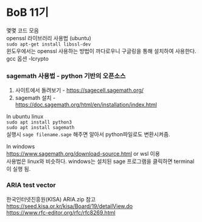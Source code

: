 # BoB 11기

몇몇 코드 모음   
openssl 라이브러리 사용법 (ubuntu)   
`sudo apt-get install libssl-dev`   
윈도우에서는 openssl 사용하는 방법이 까다로우니 구글링을 통해 설치하여 사용한다.   
gcc 옵션 -lcrypto   

### sagemath 사용법 - python 기반의 오픈소스

1. 사이트에서 돌려보기 - https://sagecell.sagemath.org/
2. sagemath 설치 - https://doc.sagemath.org/html/en/installation/index.html

In ubuntu linux   
 `sudo apt install python3`   
 `sudo apt install sagemath`   
 실행시 `sage filename.sage` 해주면 알아서 python파일로도 변환시켜줌.
 
In windows   
 https://www.sagemath.org/download-source.html or wsl 이용   
 사용법은 linux와 비슷하다. windows는 설치된 sage 프로그램을 클릭하면 terminal이 실행 됨.   
 
### ARIA test vector

한국인터넷진흥원(KISA) ARIA.zip 참고   
https://seed.kisa.or.kr/kisa/Board/19/detailView.do   
https://www.rfc-editor.org/rfc/rfc8269.html   
